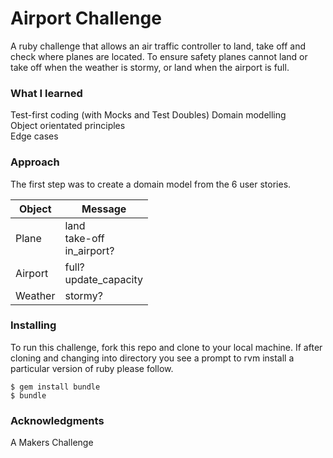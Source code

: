 # Airport Challenge
A ruby challenge that allows an air traffic controller to land, take off and check where planes are located. To ensure safety planes cannot land or take off when the weather is stormy, or land when the airport is full.

### What I learned
Test-first coding (with Mocks and Test Doubles)
Domain modelling  
Object orientated principles  
Edge cases  

### Approach
The first step was to create a domain model from the 6 user stories.  

Object | Message
------ | -------  
Plane | land <br/> take-off <br/> in_airport?  
Airport | full? <br/> update_capacity  
Weather | stormy?

### Installing
To run this challenge, fork this repo and clone to your local machine.
If after cloning and changing into directory you see a prompt to rvm install a particular version of ruby please follow.
```
$ gem install bundle
$ bundle
```

### Acknowledgments
A Makers Challenge
